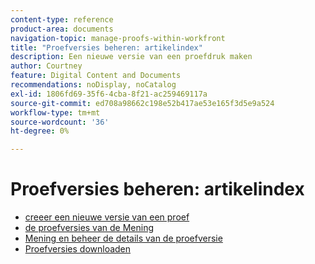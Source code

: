 ```yaml
---
content-type: reference
product-area: documents
navigation-topic: manage-proofs-within-workfront
title: "Proefversies beheren: artikelindex"
description: Een nieuwe versie van een proefdruk maken
author: Courtney
feature: Digital Content and Documents
recommendations: noDisplay, noCatalog
exl-id: 1806fd69-35f6-4cba-8f21-ac259469117a
source-git-commit: ed708a98662c198e52b417ae53e165f3d5e9a524
workflow-type: tm+mt
source-wordcount: '36'
ht-degree: 0%

---
```


# Proefversies beheren: artikelindex

* [ creeer een nieuwe versie van een proef ](../../../../review-and-approve-work/proofing/managing-proofs-within-workfront/create-new-proof-version.md)
* [ de proefversies van de Mening ](../../../../review-and-approve-work/proofing/managing-proofs-within-workfront/manage-proof-versions/view-proof-versions.md)
* [ Mening en beheer de details van de proefversie ](../../../../review-and-approve-work/proofing/managing-proofs-within-workfront/manage-proof-versions/view-version-details.md)
* [Proefversies downloaden](../../../../review-and-approve-work/proofing/managing-proofs-within-workfront/manage-proof-versions/download-versions.md)
